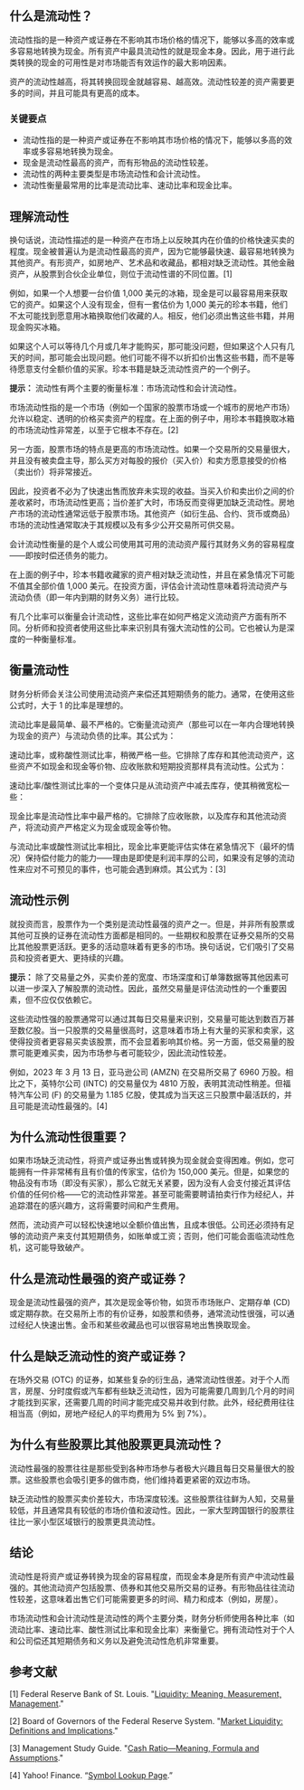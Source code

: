 ## 什么是流动性？

流动性指的是一种资产或证券在不影响其市场价格的情况下，能够以多高的效率或多容易地转换为现金。所有资产中最具流动性的就是现金本身。因此，用于进行此类转换的现金的可用性是对市场能否有效运作的最大影响因素。

资产的流动性越高，将其转换回现金就越容易、越高效。流动性较差的资产需要更多的时间，并且可能具有更高的成本。

### 关键要点

- 流动性指的是一种资产或证券在不影响其市场价格的情况下，能够以多高的效率或多容易地转换为现金。
- 现金是流动性最高的资产，而有形物品的流动性较差。
- 流动性的两种主要类型是市场流动性和会计流动性。
- 流动性衡量最常用的比率是流动比率、速动比率和现金比率。

## 理解流动性

换句话说，流动性描述的是一种资产在市场上以反映其内在价值的价格快速买卖的程度。现金被普遍认为是流动性最高的资产，因为它能够最快速、最容易地转换为其他资产。有形资产，如房地产、艺术品和收藏品，都相对缺乏流动性。其他金融资产，从股票到合伙企业单位，则位于流动性谱的不同位置。[1]

例如，如果一个人想要一台价值 1,000 美元的冰箱，现金是可以最容易用来获取它的资产。如果这个人没有现金，但有一套估价为 1,000 美元的珍本书籍，他们不太可能找到愿意用冰箱换取他们收藏的人。相反，他们必须出售这些书籍，并用现金购买冰箱。

如果这个人可以等待几个月或几年才能购买，那可能没问题，但如果这个人只有几天的时间，那可能会出现问题。他们可能不得不以折扣价出售这些书籍，而不是等待愿意支付全额价值的买家。珍本书籍是缺乏流动性资产的一个例子。

**提示：** 流动性有两个主要的衡量标准：市场流动性和会计流动性。

市场流动性指的是一个市场（例如一个国家的股票市场或一个城市的房地产市场）允许以稳定、透明的价格买卖资产的程度。在上面的例子中，用珍本书籍换取冰箱的市场流动性非常差，以至于它根本不存在。[2]

另一方面，股票市场的特点是更高的市场流动性。如果一个交易所的交易量很大，并且没有被卖盘主导，那么买方对每股的报价（买入价）和卖方愿意接受的价格（卖出价）将非常接近。

因此，投资者不必为了快速出售而放弃未实现的收益。当买入价和卖出价之间的价差收紧时，市场流动性更高；当价差扩大时，市场反而变得更加缺乏流动性。房地产市场的流动性通常远低于股票市场。其他资产（如衍生品、合约、货币或商品）市场的流动性通常取决于其规模以及有多少公开交易所可供交易。

会计流动性衡量的是个人或公司使用其可用的流动资产履行其财务义务的容易程度——即按时偿还债务的能力。

在上面的例子中，珍本书籍收藏家的资产相对缺乏流动性，并且在紧急情况下可能不值其全部价值 1,000 美元。在投资方面，评估会计流动性意味着将流动资产与流动负债（即一年内到期的财务义务）进行比较。

有几个比率可以衡量会计流动性，这些比率在如何严格定义流动资产方面有所不同。分析师和投资者使用这些比率来识别具有强大流动性的公司。它也被认为是深度的一种衡量标准。

## 衡量流动性

财务分析师会关注公司使用流动资产来偿还其短期债务的能力。通常，在使用这些公式时，大于 1 的比率是理想的。

流动比率是最简单、最不严格的。它衡量流动资产（那些可以在一年内合理地转换为现金的资产）与流动负债的比率。其公式为：

速动比率，或称酸性测试比率，稍微严格一些。它排除了库存和其他流动资产，这些资产不如现金和现金等价物、应收账款和短期投资那样具有流动性。公式为：

速动比率/酸性测试比率的一个变体只是从流动资产中减去库存，使其稍微宽松一些：

现金比率是流动性比率中最严格的。它排除了应收账款，以及库存和其他流动资产，将流动资产严格定义为现金或现金等价物。

与流动比率或酸性测试比率相比，现金比率更能评估实体在紧急情况下（最坏的情况）保持偿付能力的能力——理由是即使是利润丰厚的公司，如果没有足够的流动性来应对不可预见的事件，也可能会遇到麻烦。其公式为：[3]

## 流动性示例

就投资而言，股票作为一个类别是流动性最强的资产之一。但是，并非所有股票或其他可互换的证券在流动性方面都是相同的。一些期权和股票在证券交易所的交易比其他股票更活跃。更多的活动意味着有更多的市场。换句话说，它们吸引了交易员和投资者更大、更持续的兴趣。

**提示：** 除了交易量之外，买卖价差的宽度、市场深度和订单簿数据等其他因素可以进一步深入了解股票的流动性。因此，虽然交易量是评估流动性的一个重要因素，但不应仅仅依赖它。

这些流动性强的股票通常可以通过其每日交易量来识别，交易量可能达到数百万甚至数亿股。当一只股票的交易量很高时，这意味着市场上有大量的买家和卖家，这使得投资者更容易买卖该股票，而不会显着影响其价格。另一方面，低交易量的股票可能更难买卖，因为市场参与者可能较少，因此流动性较差。

例如，2023 年 3 月 13 日，亚马逊公司 (AMZN) 在交易所交易了 6960 万股。相比之下，英特尔公司 (INTC) 的交易量仅为 4810 万股，表明其流动性稍差。但福特汽车公司 (F) 的交易量为 1.185 亿股，使其成为当天这三只股票中最活跃的，并且可能是流动性最强的。[4]

## 为什么流动性很重要？

如果市场缺乏流动性，将资产或证券出售或转换为现金就会变得困难。例如，您可能拥有一件非常稀有且有价值的传家宝，估价为 150,000 美元。但是，如果您的物品没有市场（即没有买家），那么它就无关紧要，因为没有人会支付接近其评估价值的任何价格——它的流动性非常差。甚至可能需要聘请拍卖行作为经纪人，并追踪潜在的感兴趣方，这将需要时间和产生费用。

然而，流动资产可以轻松快速地以全额价值出售，且成本很低。公司还必须持有足够的流动资产来支付其短期债务，如账单或工资；否则，他们可能会面临流动性危机，这可能导致破产。

## 什么是流动性最强的资产或证券？

现金是流动性最强的资产，其次是现金等价物，如货币市场账户、定期存单 (CD) 或定期存款。在交易所上市的有价证券，如股票和债券，通常流动性很强，可以通过经纪人快速出售。金币和某些收藏品也可以很容易地出售换取现金。

## 什么是缺乏流动性的资产或证券？

在场外交易 (OTC) 的证券，如某些复杂的衍生品，通常流动性很差。对于个人而言，房屋、分时度假或汽车都有些缺乏流动性，因为可能需要几周到几个月的时间才能找到买家，还需要几周的时间才能完成交易并收到付款。此外，经纪费用往往相当高（例如，房地产经纪人的平均费用为 5% 到 7%）。

## 为什么有些股票比其他股票更具流动性？

流动性最强的股票往往是那些受到各种市场参与者极大兴趣且每日交易量很大的股票。这些股票也会吸引更多的做市商，他们维持着更紧密的双边市场。

缺乏流动性的股票买卖价差较大，市场深度较浅。这些股票往往鲜为人知，交易量较低，并且通常具有较低的市场价值和波动性。因此，一家大型跨国银行的股票往往比一家小型区域银行的股票更具流动性。

## 结论

流动性是将资产或证券转换为现金的容易程度，而现金本身是所有资产中流动性最强的。其他流动资产包括股票、债券和其他交易所交易的证券。有形物品往往流动性较差，这意味着出售它们可能需要更多的时间、精力和成本（例如，房屋）。

市场流动性和会计流动性是流动性的两个主要分类，财务分析师使用各种比率（如流动比率、速动比率、酸性测试比率和现金比率）来衡量它。拥有流动性对于个人和公司偿还其短期债务和义务以及避免流动性危机非常重要。

## 参考文献

[1] Federal Reserve Bank of St. Louis. "[Liquidity: Meaning, Measurement, Management](https://files.stlouisfed.org/files/htdocs/publications/review/2014/q3/lucas.pdf)."

[2] Board of Governors of the Federal Reserve System. "[Market Liquidity: Definitions and Implications](https://www.federalreserve.gov/newsevents/speech/warsh20070305a.htm)."

[3] Management Study Guide. "[Cash Ratio—Meaning, Formula and Assumptions](https://www.managementstudyguide.com/cash-ratio.htm)."

[4] Yahoo! Finance. “[Symbol Lookup Page](https://finance.yahoo.com/lookup).”
